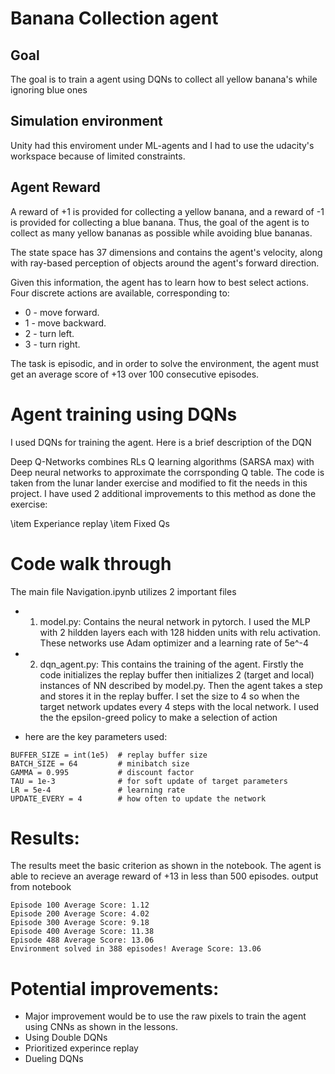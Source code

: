 # Banana Collection agent

## Goal
The goal is to train a agent using DQNs to collect all yellow banana's while ignoring blue ones

## Simulation environment

Unity had this enviroment under ML-agents and I had to use the udacity's workspace because of limited constraints.

## Agent Reward 

A reward of +1 is provided for collecting a yellow banana, and a reward of -1 is provided for collecting a blue banana. Thus, the goal of the agent is to collect as many yellow bananas as possible while avoiding blue bananas.

The state space has 37 dimensions and contains the agent's velocity, along with ray-based perception of objects around the agent's forward direction.

Given this information, the agent has to learn how to best select actions. Four discrete actions are available, corresponding to:

- 0 - move forward.
- 1 - move backward.
- 2 - turn left.
- 3 - turn right.

The task is episodic, and in order to solve the environment, the agent must get an average score of +13 over 100 consecutive episodes.


# Agent training using DQNs

I used DQNs for training the agent. Here is a brief description of the DQN

Deep Q-Networks combines RLs Q learning algorithms (SARSA max) with Deep neural networks to approximate the corrsponding Q table. 
The code is taken from the lunar lander exercise and modified to fit the needs in this project. 
I have used 2 additional improvements to this method as done the exercise:

\item Experiance replay
\item Fixed Qs


# Code walk through

The main file Navigation.ipynb utilizes 2 important files 

- 1) model.py: Contains the neural network in pytorch. I used the MLP with 2 hildden layers each with 128 hidden units with relu activation. These networks use Adam optimizer and a learning rate of 5e^-4
- 2) dqn_agent.py: This contains the training of the agent. Firstly the code initializes the replay buffer then initializes 2 (target and local) instances of NN described by model.py. Then the agent takes a step and stores it in the replay buffer. I set the size to 4 so when the target network updates every 4 steps with the local network. I used the the epsilon-greed policy to make a selection of action

- here are the key parameters used:
```  
BUFFER_SIZE = int(1e5)  # replay buffer size
BATCH_SIZE = 64         # minibatch size 
GAMMA = 0.995           # discount factor 
TAU = 1e-3              # for soft update of target parameters
LR = 5e-4               # learning rate 
UPDATE_EVERY = 4        # how often to update the network
```

# Results:

The results meet the basic criterion as shown in the notebook. The agent is able to recieve an average reward of +13 in less than 500 episodes.
output from notebook

```
Episode 100	Average Score: 1.12
Episode 200	Average Score: 4.02
Episode 300	Average Score: 9.18
Episode 400	Average Score: 11.38
Episode 488	Average Score: 13.06
Environment solved in 388 episodes!	Average Score: 13.06
```

# Potential improvements:

- Major improvement would be to use the raw pixels to train the agent using CNNs as shown in the lessons.
- Using Double DQNs
- Prioritized experince replay
- Dueling DQNs


